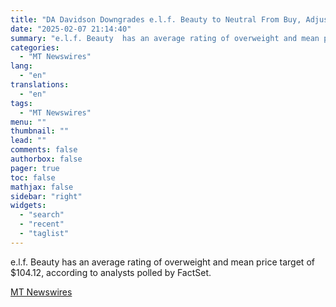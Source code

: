 ```yaml
---
title: "DA Davidson Downgrades e.l.f. Beauty to Neutral From Buy, Adjusts Price Target to $80 From $170"
date: "2025-02-07 21:14:40"
summary: "e.l.f. Beauty  has an average rating of overweight and mean price target of $104.12, according to analysts polled by FactSet."
categories:
  - "MT Newswires"
lang:
  - "en"
translations:
  - "en"
tags:
  - "MT Newswires"
menu: ""
thumbnail: ""
lead: ""
comments: false
authorbox: false
pager: true
toc: false
mathjax: false
sidebar: "right"
widgets:
  - "search"
  - "recent"
  - "taglist"
---
```


e.l.f. Beauty has an average rating of overweight and mean price target of $104.12, according to analysts polled by FactSet.

[MT Newswires](https://www.tradingview.com/news/mtnewswires.com:20250207:A3312457:0/)

